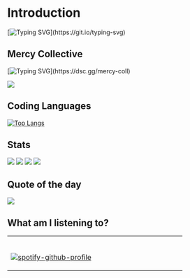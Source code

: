 # Introduction

[![Typing SVG](https://readme-typing-svg.herokuapp.com?duration=3000&multiline=true&height=60&lines=Hi+there%2C+I'm+Kane.;I+am+a+FiveM+Developer.)](https://git.io/typing-svg)

## Mercy Collective

[![Typing SVG](https://readme-typing-svg.herokuapp.com?duration=3000&color=78CEF7&multiline=true&width=650&height=110&lines=I+founded+Mercy+Collective+with+%40RazerFiveM.;Together+we+offer+script+support+and+scripts+for+FiveM.;Do+you+need+support%3F+Do+not+hesitate+and+join+our+Discord.;)](https://dsc.gg/mercy-coll)

![](https://img.shields.io/discord/878379225357369404?label=Join%20the%20Discord)

## Coding Languages
[![Top Langs](https://github-readme-stats.vercel.app/api/top-langs/?username=AwayFromKane&layout=compact&langs_count=10&show_icons=true)](https://github.com/AwayFromKane)

## Stats

![](https://img.shields.io/github/followers/awayfromkane?style=for-the-badge)
![](https://komarev.com/ghpvc/?username=awayfromkane&color=blue&style=for-the-badge)
![](https://img.shields.io/youtube/channel/subscribers/UCaE1me_eiSmYH_A7HHJraVA?style=for-the-badge)
![](https://img.shields.io/youtube/channel/views/UCaE1me_eiSmYH_A7HHJraVA?style=for-the-badge)

## Quote of the day

<p align="left">
  <img src="https://quotes-github-readme.vercel.app/api?type=horizontal&theme=light)]"  
</p>

## What am I listening to?
  
<table width="100%"> 
  <tr>
  <td width="50%">

&nbsp; <br> [![spotify-github-profile](https://spotify-github-profile.vercel.app/api/view?uid=31am2lthekdqoa4m4yzlzztr75yu&cover_image=true&theme=novatorem )](https://github.com/kittinan/spotify-github-profile)

  </td>
  <td width="50%">

  </p>
  </td>
</table>
